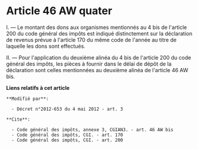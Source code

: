 # Article 46 AW quater

I. ― Le montant des dons aux organismes mentionnés au 4 bis de l'article 200 du code général des impôts est indiqué
distinctement sur la déclaration de revenus prévue à l'article 170 du même code de l'année au titre de laquelle les dons sont
effectués. 

II. ― Pour l'application du deuxième alinéa du 4 bis de l'article 200 du code général des impôts, les pièces à fournir dans
le délai de dépôt de la déclaration sont celles mentionnées au deuxième alinéa de l'article 46 AW bis.

**Liens relatifs à cet article**

	**Modifié par**:

	  - Décret n°2012-653 du 4 mai 2012 - art. 3

	**Cite**:

	  - Code général des impôts, annexe 3, CGIAN3. - art. 46 AW bis
	  - Code général des impôts, CGI. - art. 170
	  - Code général des impôts, CGI. - art. 200

